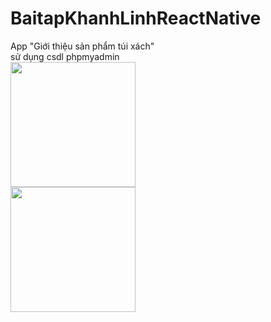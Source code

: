# BaitapKhanhLinhReactNative
App "Giới thiệu sản phẩm túi xách" <br>
sử dụng csdl phpmyadmin<br>
<img src="https://imgur.com/UtLEHlS.png" width="200"/> <br>
<img src="https://imgur.com/3R1VOkb.png" width="200"/> <br>
